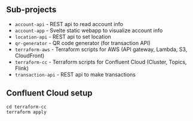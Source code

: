 
## Sub-projects

* `account-api` - REST api to read account info
* `account-app` - Svelte static webapp to visualize account info
* `location-api` - REST api to set location
* `qr-generator` - QR code generator (for transaction API)
* `terraform-aws` - Terraform scripts for AWS (API gateway, Lambda, S3, CloudFront)
* `terraform-cc` - Terraform scripts for Confluent Cloud (Cluster, Topics, Flink)
* `transaction-api` - REST api to make transactions

## Confluent Cloud setup

```shell
cd terraform-cc
terraform apply
```



